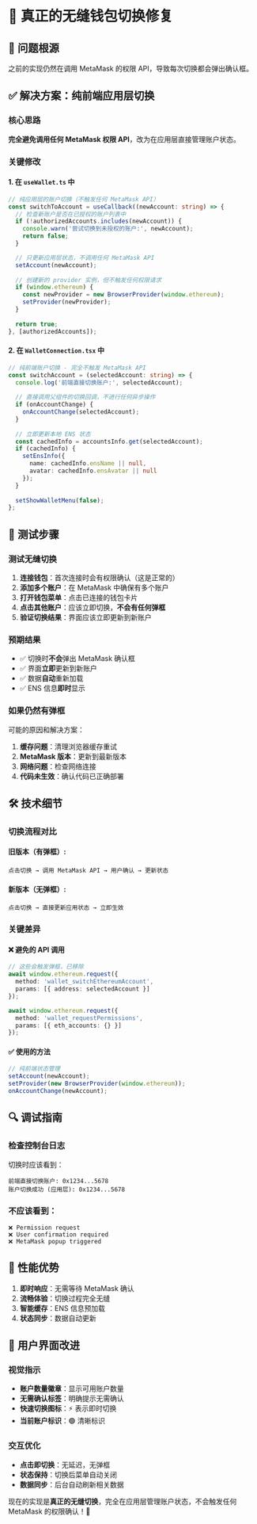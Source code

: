 # 🔧 真正的无缝钱包切换修复

## 🚨 问题根源
之前的实现仍然在调用 MetaMask 的权限 API，导致每次切换都会弹出确认框。

## ✅ 解决方案：纯前端应用层切换

### 核心思路
**完全避免调用任何 MetaMask 权限 API**，改为在应用层直接管理账户状态。

### 关键修改

#### 1. 在 `useWallet.ts` 中
```typescript
// 纯应用层的账户切换（不触发任何 MetaMask API）
const switchToAccount = useCallback((newAccount: string) => {
  // 检查新账户是否在已授权的账户列表中
  if (!authorizedAccounts.includes(newAccount)) {
    console.warn('尝试切换到未授权的账户:', newAccount);
    return false;
  }

  // 只更新应用层状态，不调用任何 MetaMask API
  setAccount(newAccount);
  
  // 创建新的 provider 实例，但不触发任何权限请求
  if (window.ethereum) {
    const newProvider = new BrowserProvider(window.ethereum);
    setProvider(newProvider);
  }
  
  return true;
}, [authorizedAccounts]);
```

#### 2. 在 `WalletConnection.tsx` 中
```typescript
// 纯前端账户切换 - 完全不触发 MetaMask API
const switchAccount = (selectedAccount: string) => {
  console.log('前端直接切换账户:', selectedAccount);
  
  // 直接调用父组件的切换回调，不进行任何异步操作
  if (onAccountChange) {
    onAccountChange(selectedAccount);
  }
  
  // 立即更新本地 ENS 状态
  const cachedInfo = accountsInfo.get(selectedAccount);
  if (cachedInfo) {
    setEnsInfo({
      name: cachedInfo.ensName || null,
      avatar: cachedInfo.ensAvatar || null
    });
  }
  
  setShowWalletMenu(false);
};
```

## 🎯 测试步骤

### 测试无缝切换
1. **连接钱包**：首次连接时会有权限确认（这是正常的）
2. **添加多个账户**：在 MetaMask 中确保有多个账户
3. **打开钱包菜单**：点击已连接的钱包卡片
4. **点击其他账户**：应该立即切换，**不会有任何弹框**
5. **验证切换结果**：界面应该立即更新到新账户

### 预期结果
- ✅ 切换时**不会**弹出 MetaMask 确认框
- ✅ 界面**立即**更新到新账户
- ✅ 数据**自动**重新加载
- ✅ ENS 信息**即时**显示

### 如果仍然有弹框
可能的原因和解决方案：

1. **缓存问题**：清理浏览器缓存重试
2. **MetaMask 版本**：更新到最新版本
3. **网络问题**：检查网络连接
4. **代码未生效**：确认代码已正确部署

## 🛠️ 技术细节

### 切换流程对比

#### 旧版本（有弹框）:
```
点击切换 → 调用 MetaMask API → 用户确认 → 更新状态
```

#### 新版本（无弹框）:
```
点击切换 → 直接更新应用状态 → 立即生效
```

### 关键差异

#### ❌ 避免的 API 调用
```typescript
// 这些会触发弹框，已移除
await window.ethereum.request({
  method: 'wallet_switchEthereumAccount',
  params: [{ address: selectedAccount }]
});

await window.ethereum.request({
  method: 'wallet_requestPermissions',
  params: [{ eth_accounts: {} }]
});
```

#### ✅ 使用的方法
```typescript
// 纯前端状态管理
setAccount(newAccount);
setProvider(new BrowserProvider(window.ethereum));
onAccountChange(newAccount);
```

## 🔍 调试指南

### 检查控制台日志
切换时应该看到：
```
前端直接切换账户: 0x1234...5678
账户切换成功 (应用层): 0x1234...5678
```

### 不应该看到：
```
❌ Permission request
❌ User confirmation required
❌ MetaMask popup triggered
```

## 🚀 性能优势

1. **即时响应**：无需等待 MetaMask 确认
2. **流畅体验**：切换过程完全无缝
3. **智能缓存**：ENS 信息预加载
4. **状态同步**：数据自动更新

## 📱 用户界面改进

### 视觉指示
- **账户数量徽章**：显示可用账户数量
- **无需确认标签**：明确提示无需确认
- **快速切换图标**：⚡ 表示即时切换
- **当前账户标识**：🟢 清晰标识

### 交互优化
- **点击即切换**：无延迟，无弹框
- **状态保持**：切换后菜单自动关闭
- **数据同步**：后台自动刷新相关数据

现在的实现是**真正的无缝切换**，完全在应用层管理账户状态，不会触发任何 MetaMask 的权限确认！🎉